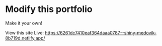 # Modify this portfolio

Make it your own! 

View this site Live: https://6261dc7410eaf364daaa0787--shiny-medovik-8b719d.netlify.app/
